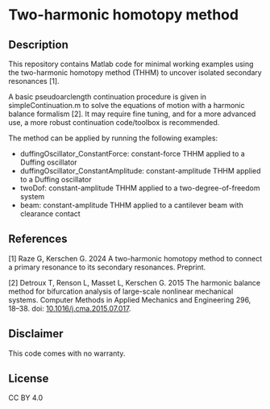 # Two-harmonic homotopy method

## Description

This repository contains Matlab code for minimal working examples using the two-harmonic homotopy method (THHM) to uncover isolated secondary resonances [1].

A basic pseudoarclength continuation procedure is given in simpleContinuation.m to solve the equations of motion with a harmonic balance formalism [2]. It may require fine tuning, and for a more advanced use, a more robust continuation code/toolbox is recommended.

The method can be applied by running the following examples:
* duffingOscillator_ConstantForce: constant-force THHM applied to a Duffing oscillator
* duffingOscillator_ConstantAmplitude: constant-amplitude THHM applied to a Duffing oscillator
* twoDof: constant-amplitude THHM applied to a two-degree-of-freedom system
* beam: constant-amplitude THHM applied to a cantilever beam with clearance contact

## References

[1] Raze G, Kerschen G. 2024 A two-harmonic homotopy method to connect a primary resonance to its secondary resonances. Preprint.

[2] Detroux T, Renson L, Masset L, Kerschen G. 2015 The harmonic balance method for bifurcation analysis of large-scale nonlinear mechanical systems. Computer Methods in Applied Mechanics and Engineering 296, 18–38. doi: [10.1016/j.cma.2015.07.017](https://doi.org/10.1016/j.cma.2015.07.017).

## Disclaimer
This code comes with no warranty.

## License
CC BY 4.0
